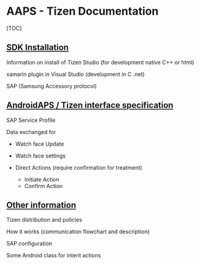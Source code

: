 # AAPS - Tizen Documentation

[TOC]

## [SDK Installation](./SDK_Installation.md)

Information on install of Tizen Studio (for development native C++ or html)

xamarin plugin in Visual Studio (development in C .net)

SAP (Samsung Accessory protocol)



## [AndroidAPS / Tizen interface specification](AAPS_Tizen_Interface_Specification.md)

SAP Service Profile

Data exchanged for 

- Watch face Update

- Watch face settings

- Direct Actions (require confirmation for treatment)

  - Initiate Action 
  - Confirm Action

  

## [Other information](OtherUsefullInformations.md)

Tizen distribution and policies

How it works (communication flowchart and description)

SAP configuration

Some Android class for intent actions

## 